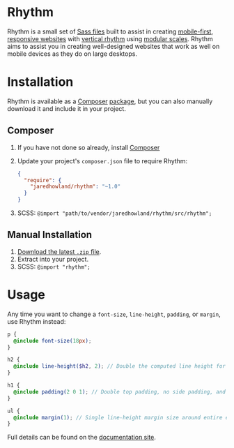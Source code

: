 Rhythm
======
Rhythm is a small set of [Sass files][1] built to assist in creating [mobile-first][8], [responsive websites][8] with [vertical rhythm][2] using [modular scales][3]. Rhythm aims to assist you in creating well-designed websites that work as well on mobile devices as they do on large desktops.

Installation
============
Rhythm is available as a [Composer][9] [package][10], but you can also manually download it and include it in your project.

Composer
--------
1. If you have not done so already, install [Composer][9]

2. Update your project's `composer.json` file to require Rhythm:

    ```json
    {
      "require": {
        "jaredhowland/rhythm": "~1.0"
      }
    }
    ```

3. SCSS: `@import "path/to/vendor/jaredhowland/rhythm/src/rhythm";`

Manual Installation
-------------------
1. [Download the latest `.zip` file][11].
2. Extract into your project.
3. SCSS: `@import "rhythm";`

Usage
=====
Any time you want to change a `font-size`, `line-height`, `padding`, or `margin`, use Rhythm instead:

```scss
p {
  @include font-size(18px);
}

h2 {
  @include line-height($h2, 2); // Double the computed line height for font-size `h2`
}

h1 {
  @include padding(2 0 1); // Double top padding, no side padding, and single line-height bottom padding
}

ul {
  @include margin(1); // Single line-height margin size around entire element
}
```

Full details can be found on the [documentation site][13].

[1]:  http://sass-lang.com/
[2]:  http://24ways.org/2006/compose-to-a-vertical-rhythm
[3]:  http://alistapart.com/article/more-meaningful-typography
[4]:  http://necolas.github.io/normalize.css/
[5]:  http://modularscale.com/scale/?px1=18&px2=27&ra1=1.5&ra2=0
[6]:  http://csswizardry.com/2012/02/pragmatic-practical-font-sizing-in-css/
[7]:  http://meyerweb.com/eric/thoughts/2006/02/08/unitless-line-heights/
[8]:  http://bradfrost.com/blog/web/mobile-first-responsive-web-design/
[9]:  https://getcomposer.org
[10]: http://packagist.org/
[11]: https://github.com/jaredhowland/rhythm/releases/latest
[12]: http://meyerweb.com/eric/tools/css/reset/
[13]: http://jaredhowland.github.io/rhythm
